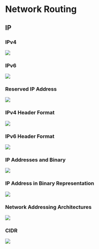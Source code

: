 # Network Routing

## IP

### IPv4

![](../.gitbook/assets/screen-shot-2020-06-30-at-09.25.29.png)

### IPv6

![](../.gitbook/assets/screen-shot-2020-06-30-at-09.28.27.png)

### Reserved IP Address

![](../.gitbook/assets/screen-shot-2020-06-30-at-09.34.36.png)

### IPv4 Header Format

![](../.gitbook/assets/screen-shot-2020-06-30-at-09.40.25.png)

### IPv6 Header Format

![](../.gitbook/assets/screen-shot-2020-06-30-at-09.43.06.png)

### IP Addresses and Binary

![](../.gitbook/assets/screen-shot-2020-06-30-at-09.45.36.png)

### IP Address in Binary Representation

![](../.gitbook/assets/screen-shot-2020-06-30-at-09.53.14.png)

### Network Addressing Architectures

![](../.gitbook/assets/screen-shot-2020-06-30-at-09.54.28.png)

### CIDR

![](../.gitbook/assets/screen-shot-2020-06-30-at-09.57.56.png)

